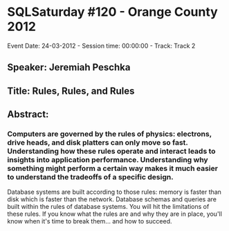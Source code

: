 # SQLSaturday #120 - Orange County 2012
Event Date: 24-03-2012 - Session time: 00:00:00 - Track: Track 2
## Speaker: Jeremiah Peschka
## Title: Rules, Rules, and Rules
## Abstract:
### Computers are governed by the rules of physics: electrons, drive heads, and disk platters can only move so fast. Understanding how these rules operate and interact leads to insights into application performance. Understanding why something might perform a certain way makes it much easier to understand the tradeoffs of a specific design.

Database systems are built according to those rules: memory is faster than disk which is faster than the network. Database schemas and queries are built within the rules of database systems. You will hit the limitations of these rules. If you know what the rules are and why they are in place, you'll know when it's time to break them... and how to succeed.
